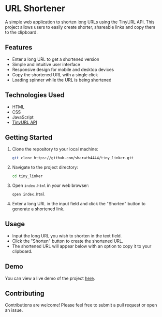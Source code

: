 # URL Shortener

A simple web application to shorten long URLs using the TinyURL API. This project allows users to easily create shorter, shareable links and copy them to the clipboard.

## Features

- Enter a long URL to get a shortened version
- Simple and intuitive user interface
- Responsive design for mobile and desktop devices
- Copy the shortened URL with a single click
- Loading spinner while the URL is being shortened

## Technologies Used

- HTML
- CSS
- JavaScript
- [TinyURL API](https://tinyurl.com)

## Getting Started

1. Clone the repository to your local machine:

   ```bash
   git clone https://github.com/sharath4444/tiny_linker.git
   ```

2. Navigate to the project directory:

   ```bash
   cd tiny_linker
   ```

3. Open `index.html` in your web browser:

   ```bash
   open index.html
   ```

4. Enter a long URL in the input field and click the "Shorten" button to generate a shortened link.

## Usage

- Input the long URL you wish to shorten in the text field.
- Click the "Shorten" button to create the shortened URL.
- The shortened URL will appear below with an option to copy it to your clipboard.

## Demo

You can view a live demo of the project [here](https://sharath4444.github.io/tiny_linker/).

## Contributing

Contributions are welcome! Please feel free to submit a pull request or open an issue.
